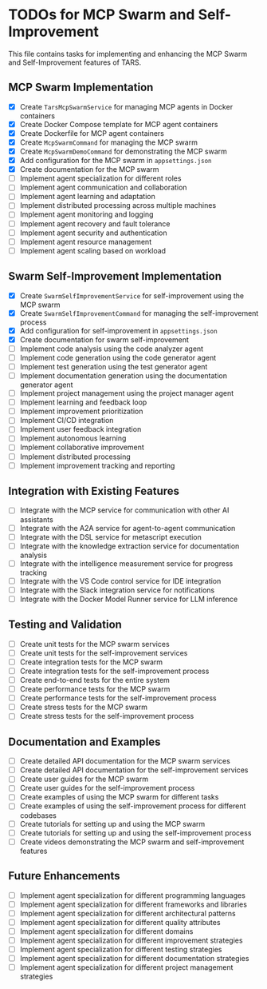 # TODOs for MCP Swarm and Self-Improvement

This file contains tasks for implementing and enhancing the MCP Swarm and Self-Improvement features of TARS.

## MCP Swarm Implementation

- [x] Create `TarsMcpSwarmService` for managing MCP agents in Docker containers
- [x] Create Docker Compose template for MCP agent containers
- [x] Create Dockerfile for MCP agent containers
- [x] Create `McpSwarmCommand` for managing the MCP swarm
- [x] Create `McpSwarmDemoCommand` for demonstrating the MCP swarm
- [x] Add configuration for the MCP swarm in `appsettings.json`
- [x] Create documentation for the MCP swarm
- [ ] Implement agent specialization for different roles
- [ ] Implement agent communication and collaboration
- [ ] Implement agent learning and adaptation
- [ ] Implement distributed processing across multiple machines
- [ ] Implement agent monitoring and logging
- [ ] Implement agent recovery and fault tolerance
- [ ] Implement agent security and authentication
- [ ] Implement agent resource management
- [ ] Implement agent scaling based on workload

## Swarm Self-Improvement Implementation

- [x] Create `SwarmSelfImprovementService` for self-improvement using the MCP swarm
- [x] Create `SwarmSelfImprovementCommand` for managing the self-improvement process
- [x] Add configuration for self-improvement in `appsettings.json`
- [x] Create documentation for swarm self-improvement
- [ ] Implement code analysis using the code analyzer agent
- [ ] Implement code generation using the code generator agent
- [ ] Implement test generation using the test generator agent
- [ ] Implement documentation generation using the documentation generator agent
- [ ] Implement project management using the project manager agent
- [ ] Implement learning and feedback loop
- [ ] Implement improvement prioritization
- [ ] Implement CI/CD integration
- [ ] Implement user feedback integration
- [ ] Implement autonomous learning
- [ ] Implement collaborative improvement
- [ ] Implement distributed processing
- [ ] Implement improvement tracking and reporting

## Integration with Existing Features

- [ ] Integrate with the MCP service for communication with other AI assistants
- [ ] Integrate with the A2A service for agent-to-agent communication
- [ ] Integrate with the DSL service for metascript execution
- [ ] Integrate with the knowledge extraction service for documentation analysis
- [ ] Integrate with the intelligence measurement service for progress tracking
- [ ] Integrate with the VS Code control service for IDE integration
- [ ] Integrate with the Slack integration service for notifications
- [ ] Integrate with the Docker Model Runner service for LLM inference

## Testing and Validation

- [ ] Create unit tests for the MCP swarm services
- [ ] Create unit tests for the self-improvement services
- [ ] Create integration tests for the MCP swarm
- [ ] Create integration tests for the self-improvement process
- [ ] Create end-to-end tests for the entire system
- [ ] Create performance tests for the MCP swarm
- [ ] Create performance tests for the self-improvement process
- [ ] Create stress tests for the MCP swarm
- [ ] Create stress tests for the self-improvement process

## Documentation and Examples

- [ ] Create detailed API documentation for the MCP swarm services
- [ ] Create detailed API documentation for the self-improvement services
- [ ] Create user guides for the MCP swarm
- [ ] Create user guides for the self-improvement process
- [ ] Create examples of using the MCP swarm for different tasks
- [ ] Create examples of using the self-improvement process for different codebases
- [ ] Create tutorials for setting up and using the MCP swarm
- [ ] Create tutorials for setting up and using the self-improvement process
- [ ] Create videos demonstrating the MCP swarm and self-improvement features

## Future Enhancements

- [ ] Implement agent specialization for different programming languages
- [ ] Implement agent specialization for different frameworks and libraries
- [ ] Implement agent specialization for different architectural patterns
- [ ] Implement agent specialization for different quality attributes
- [ ] Implement agent specialization for different domains
- [ ] Implement agent specialization for different improvement strategies
- [ ] Implement agent specialization for different testing strategies
- [ ] Implement agent specialization for different documentation strategies
- [ ] Implement agent specialization for different project management strategies
